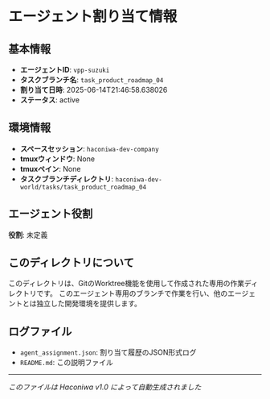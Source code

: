 # エージェント割り当て情報

## 基本情報
- **エージェントID**: `vpp-suzuki`
- **タスクブランチ名**: `task_product_roadmap_04`
- **割り当て日時**: 2025-06-14T21:46:58.638026
- **ステータス**: active

## 環境情報
- **スペースセッション**: `haconiwa-dev-company`
- **tmuxウィンドウ**: None
- **tmuxペイン**: None
- **タスクブランチディレクトリ**: `haconiwa-dev-world/tasks/task_product_roadmap_04`

## エージェント役割
**役割**: 未定義

## このディレクトリについて
このディレクトリは、GitのWorktree機能を使用して作成された専用の作業ディレクトリです。
このエージェント専用のブランチで作業を行い、他のエージェントとは独立した開発環境を提供します。

## ログファイル
- `agent_assignment.json`: 割り当て履歴のJSON形式ログ
- `README.md`: この説明ファイル

---
*このファイルは Haconiwa v1.0 によって自動生成されました*
